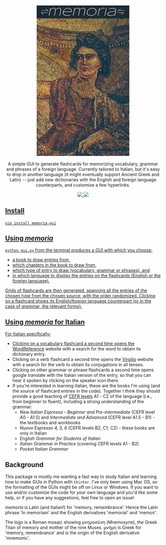 <p align="center">
   <img width = "300" src="https://github.com/jeffjennings/memoria/blob/main/logo.jpg?raw=true"/>
 </p>

<p align="center">
A simple GUI to generate flashcards for memorizing vocabulary, grammar and phrases of a foreign language. Currently tailored to Italian, but it's easy to drop in another language (it might eventually support Ancient Greek and Latin) -- just add new dictionaries with the English and foreign language counterparts, and customize a few hyperlinks.
</p>

<p align="center">
  <!-- current release -->
  <a href="https://github.com/jeffjennings/memoria/releases">
      <img src="https://img.shields.io/github/release/jeffjennings/memoria/all.svg">
  </a>

  <!-- current version on pypi -->
  <a href="https://pypi.python.org/pypi/memoria-gui">
      <img src="https://img.shields.io/pypi/v/memoria-gui.svg">

</p>

Install
-------
`pip install memoria-gui`

Using _memoria_
---------------
`python gui.py` from the terminal produces a GUI with which you choose: 
- a book to draw entries from,
- which chapters in the book to draw from,
- which type of entry to draw (vocabulary, grammar or phrases), and
- in which language to display the entries on the flashcards (English or the foreign language).

Grids of flashcards are then generated, spanning all the entries of the chosen type from the chosen source, with the order randomized. Clicking on a flashcard shows its English/foreign language counterpart (or in the case of grammar, the relevant forms). 

Using _memoria_ for Italian
---------------------------
For Italian specifically:
- Clicking on a vocabulary flashcard a second time opens the [WordReference](https://www.wordreference.com/iten/) website with a search for the word to obtain its dictionary entry.
- Clicking on a verb flashcard a second time opens the [Virgilio](https://sapere.virgilio.it/parole/coniuga-verbi/) website with a search for the verb to obtain its conjugations in all tenses.
- Clicking on other grammar or phrase flashcards a second time opens google translate with the Italian version of the entry, so that you can hear it spoken by clicking on the speaker icon there.
- If you're interested in learning Italian, these are the books I'm using (and the source of flashcard entries in the code). Together I think they should provide a good teaching of [CEFR levels](https://www.coe.int/en/web/common-european-framework-reference-languages/table-1-cefr-3.3-common-reference-levels-global-scale) A1 - C2 of the language (i.e., from beginner to fluent), including a strong understanding of the grammar:
   * _New Italian Espresso - Beginner and Pre-intermediate_ (CEFR level A0 - A1.5) and _Intermediate and Advanced_ (CEFR level A1.5 - B1) - the textbooks and workbooks
   * _Nuovo Espresso 4, 5, 6_ (CEFR levels B2, C1, C2) - these books are only in Italian
   * _English Grammar for Students of Italian_ 
   * _Italian Grammar in Practice_ (covering CEFR levels A1 - B2)
   * _Pocket Italian Grammar_

Background
----------
This package is mostly me wanting a fast way to study Italian and learning how to make GUIs in Python with `tkinter`. I've only been using Mac OS, so the formatting of the GUIs might be off on Linux or Windows. If you want to use and/or customize the code for your own language and you'd like some help, or if you have any suggestions, feel free to open an issue!

_memoria_ is Latin (and Italian!) for 'memory, remembrance'. Hence the Latin phrase 'In memoriam' and the English derivatives 'memorial' and 'memoir'.

The logo is a Roman mosaic showing μνημοσύνη (Mnemosyne), the Greek Titan of memory and mother of the nine Muses. μνήμη	is Greek for 'memory, remembrance' and is the origin of the English derivative 'mnemonic'.
